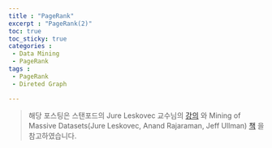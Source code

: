 ```yaml
---
title : "PageRank"
excerpt : "PageRank(2)"
toc: true
toc_sticky: true
categories :	
 - Data Mining
 - PageRank
tags :
 - PageRank
 - Direted Graph

---
```


> 해당 포스팅은 스탠포드의 Jure Leskovec 교수님의 [강의](https://www.youtube.com/playlist?list=PLLssT5z_DsK9JDLcT8T62VtzwyW9LNepV&app=desktop) 와 Mining of Massive Datasets(Jure Leskovec, Anand Rajaraman, Jeff Ullman) [책](http://www.mmds.org/) 을 참고하였습니다.

